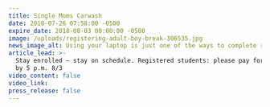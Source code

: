 ```yaml
---
title: Single Moms Carwash
date: 2018-07-26 07:58:00 -0500
expire_date: 2018-08-03 00:00:00 -0500
image: /uploads/registering-adult-boy-break-306535.jpg
news_image_alt: Using your laptop is just one of the ways to complete registration.
article_lead: >-
  Stay enrolled – stay on schedule. Registered students: please pay for classes
  by 5 p.m. 8/3
video_content: false
video_link:
press_release: false
---
```

